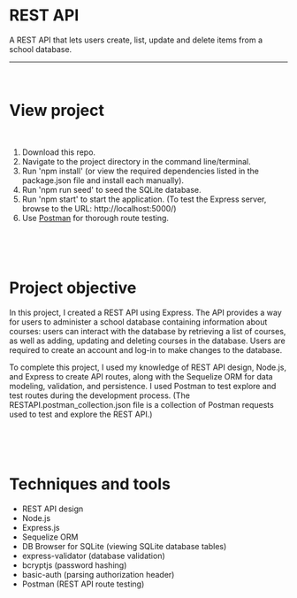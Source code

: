 # REST API
A REST API that lets users create, list, update and delete items from a school database.

---
<p>&nbsp;</p>

# View project
<p>&nbsp;</p>

1. Download this repo.
2. Navigate to the project directory in the command line/terminal.
3. Run 'npm install' (or view the required dependencies listed in the package.json file and install each manually).
4. Run 'npm run seed' to seed the SQLite database.
5. Run 'npm start' to start the application. (To test the Express server, browse to the URL: http://localhost:5000/)
6. Use [Postman](https://www.postman.com/) for thorough route testing.

<p>&nbsp;</p>
<p>&nbsp;</p>




# Project objective
In this project, I created a REST API using Express. The API provides a way for users to administer a school database containing information about courses: users can interact with the database by retrieving a list of courses, as well as adding, updating and deleting courses in the database. Users are required to create an account and log-in to make changes to the database.

To complete this project, I used my knowledge of REST API design, Node.js, and Express to create API routes, along with the Sequelize ORM for data modeling, validation, and persistence. I used Postman to test explore and test routes during the development process. (The RESTAPI.postman_collection.json file is a collection of Postman requests used to test and explore the REST API.)
<p>&nbsp;</p>
<p>&nbsp;</p>

# Techniques and tools
+ REST API design
+ Node.js
+ Express.js
+ Sequelize ORM
+ DB Browser for SQLite (viewing SQLite database tables)
+ express-validator (database validation)
+ bcryptjs (password hashing)
+ basic-auth (parsing authorization header)
+ Postman (REST API route testing)
<p>&nbsp;</p>
<p>&nbsp;</p>

